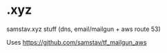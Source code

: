 # .xyz
samstav.xyz stuff (dns, email/mailgun + aws route 53)


Uses https://github.com/samstav/tf_mailgun_aws
